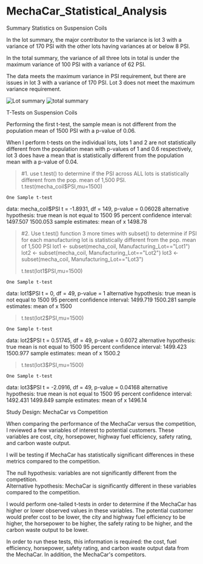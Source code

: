 # MechaCar_Statistical_Analysis
Summary Statistics on Suspension Coils

In the lot summary, the major contributor to the variance is lot 3 with a variance of 170 PSI with the other lots having variances at or below 8 PSI.

In the total summary, the variance of all three lots in total is under the maximum variance of 100 PSI with a variance of 62 PSI.

The data meets the maximum variance in PSI requirement, but there are issues in lot 3 with a variance of 170 PSI. Lot 3 does not meet the maximum variance requirement.

![Lot summary](https://user-images.githubusercontent.com/108476566/201797516-b31017f6-bf0e-4585-acbd-aca28e970fac.png)
![total summary](https://user-images.githubusercontent.com/108476566/201797908-b2a4b38d-22ad-4cee-b45b-f7d6752b5738.png)

T-Tests on Suspension Coils

Performing the first t-test, the sample mean is not different from the population mean of 1500 PSI with a p-value of 0.06.

When I perform t-tests on the individual lots, lots 1 and 2 are not statistically different from the population mean with p-values of 1 and 0.6 respectively, lot 3 does have a mean that is statistically different from the population mean with a p-value of 0.04.


> #1. use t.test() to determine if the PSI across ALL lots is statistically different from the pop. mean of 1,500 PSI.
> t.test(mecha_coil$PSI,mu=1500)

	One Sample t-test

data:  mecha_coil$PSI
t = -1.8931, df = 149, p-value = 0.06028
alternative hypothesis: true mean is not equal to 1500
95 percent confidence interval:
 1497.507 1500.053
sample estimates:
mean of x 
  1498.78 

> #2. Use t.test() function 3 more times with subset() to determine if PSI for each manufacturing lot is statistically different from the pop. mean of 1,500 PSI
> lot1 <- subset(mecha_coil, Manufacturing_Lot=="Lot1")
> lot2 <- subset(mecha_coil, Manufacturing_Lot=="Lot2")
> lot3 <- subset(mecha_coil, Manufacturing_Lot=="Lot3")
> 
> t.test(lot1$PSI,mu=1500)

	One Sample t-test

data:  lot1$PSI
t = 0, df = 49, p-value = 1
alternative hypothesis: true mean is not equal to 1500
95 percent confidence interval:
 1499.719 1500.281
sample estimates:
mean of x 
     1500 

> t.test(lot2$PSI,mu=1500)

	One Sample t-test

data:  lot2$PSI
t = 0.51745, df = 49, p-value = 0.6072
alternative hypothesis: true mean is not equal to 1500
95 percent confidence interval:
 1499.423 1500.977
sample estimates:
mean of x 
   1500.2 

> t.test(lot3$PSI,mu=1500)

	One Sample t-test

data:  lot3$PSI
t = -2.0916, df = 49, p-value = 0.04168
alternative hypothesis: true mean is not equal to 1500
95 percent confidence interval:
 1492.431 1499.849
sample estimates:
mean of x 
  1496.14 

Study Design: MechaCar vs Competition

When comparing the performance of the MechaCar versus the competition, I reviewed a few variables of interest to potential customers. These variables are cost, city, horsepower, highway fuel efficiency, safety rating, and carbon waste output.

I will be testing if MechaCar has statistically significant differences in these metrics compared to the competition. 

The null hypothesis: variables are not significantly different from the competition.  
Alternative hypothesis: MechaCar is significantly different in these variables compared to the competition.

I would perform one-tailed t-tests in order to determine if the MechaCar has higher or lower observed values in these variables. The potential customer would prefer cost to be lower, the city and highway fuel efficiency to be higher, the horsepower to be higher, the safety rating to be higher, and the carbon waste output to be lower.

In order to run these tests, this information is required: the cost, fuel efficiency, horsepower, safety rating, and carbon waste output data from the MechaCar. In addition, the MechaCar's competitors.

